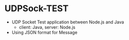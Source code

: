 # UDPSock-TEST

- UDP Socket Test application between Node.js and Java
  - client: Java, server: Node.js
- Using JSON format for Message